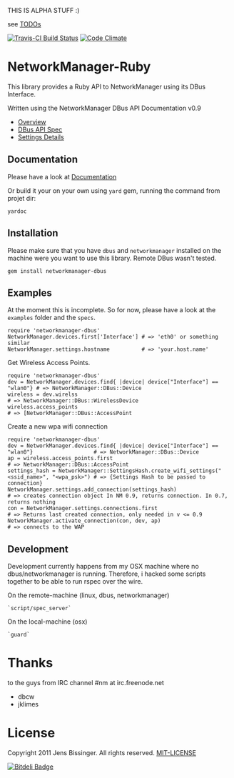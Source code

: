 THIS IS ALPHA STUFF :)

see [TODOs](TODO.md)

[![Travis-CI Build Status](https://secure.travis-ci.org/bsingr/networkmanager-dbus.png)](https://secure.travis-ci.org/dpree/networkmanager-dbus)
[![Code Climate](https://codeclimate.com/github/bsingr/networkmanager-dbus.png)](https://codeclimate.com/github/bsingr/networkmanager-dbus)

# NetworkManager-Ruby

This library provides a Ruby API to NetworkManager using its DBus Interface.

Written using the NetworkManager DBus API Documentation v0.9

  * [Overview](http://projects.gnome.org/NetworkManager/developers/api/09/index.html)
  * [DBus API Spec](http://projects.gnome.org/NetworkManager/developers/api/09/spec.html)
  * [Settings Details](http://projects.gnome.org/NetworkManager/developers/api/09/ref-settings.html)

## Documentation

Please have a look at [Documentation](http://rubydoc.info/github/dpree/networkmanager-dbus)

Or build it your on your own using `yard` gem, running the command from projet dir:

    yardoc

## Installation

Please make sure that you have `dbus` and `networkmanager` installed on the machine
were you want to use this library. Remote DBus wasn't tested.

    gem install networkmanager-dbus

## Examples

At the moment this is incomplete. So for now,
please have a look at the `examples` folder and the `specs`.

    require 'networkmanager-dbus'
    NetworkManager.devices.first['Interface'] # => 'eth0' or something similar
    NetworkManager.settings.hostname          # => 'your.host.name'


Get Wireless Access Points.

    require 'networkmanager-dbus'
    dev = NetworkManager.devices.find{ |device| device["Interface"] == "wlan0"} # => NetworkManager::DBus::Device
    wireless = dev.wirelss                                                      # => NetworkManager::DBus::WirelessDevice
    wireless.access_points                                                      # => [NetworkManager::DBus::AccessPoint


Create a new wpa wifi connection

    require 'networkmanager-dbus'
    dev = NetworkManager.devices.find{ |device| device["Interface"] == "wlan0"}                   # => NetworkManager::DBus::Device
    ap = wireless.access_points.first                                                             # => NetworkManager::DBus::AccessPoint
    settings_hash = NetworkManager::SettingsHash.create_wifi_settings("<ssid_name>", "<wpa_psk>") # => {Settings Hash to be passed to connection}
    NetworkManager.settings.add_connection(settings_hash)                                         # => creates connection object In NM 0.9, returns connection. In 0.7, returns nothing
    con = NetworkManager.settings.connections.first                                               # => Returns last created connection, only needed in v <= 0.9
    NetworkManager.activate_connection(con, dev, ap)                                              # => connects to the WAP

## Development

Development currently happens from my OSX machine where no dbus/networkmanager
is running. Therefore, i hacked some scripts together to be able to run rspec
over the wire.

On the remote-machine (linux, dbus, networkmanager)

    `script/spec_server`
    
On the local-machine (osx)

    `guard`

# Thanks

to the guys from IRC channel #nm at irc.freenode.net

   * dbcw
   * jklimes

# License

Copyright 2011 Jens Bissinger. All rights reserved. [MIT-LICENSE](MIT-LICENSE)


[![Bitdeli Badge](https://d2weczhvl823v0.cloudfront.net/dpree/networkmanager-dbus/trend.png)](https://bitdeli.com/free "Bitdeli Badge")

